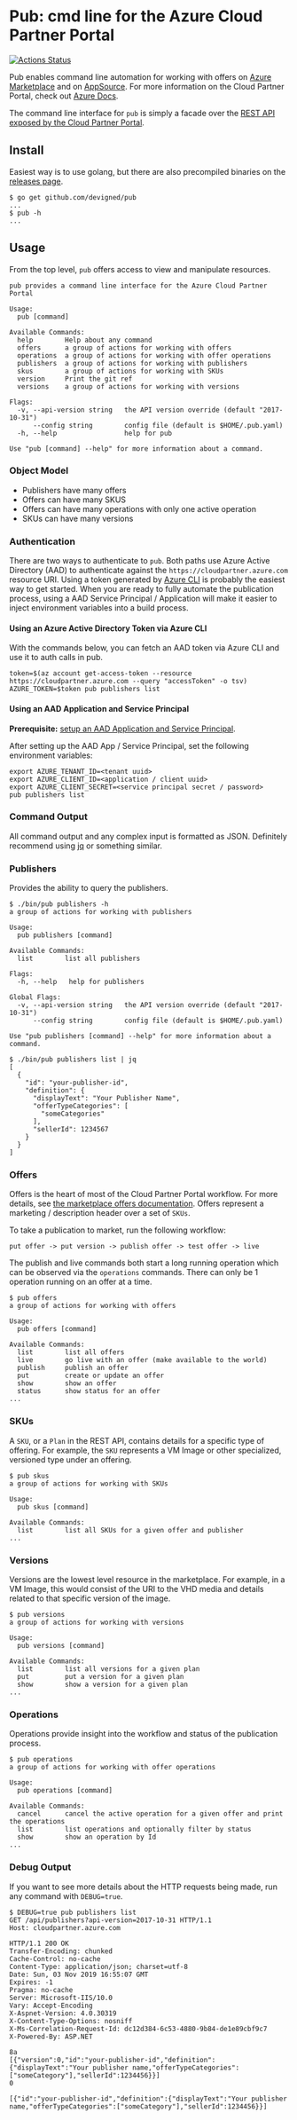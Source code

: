 # Pub: cmd line for the Azure Cloud Partner Portal

[![Actions Status](https://github.com/devigned/pub/workflows/ci/badge.svg)](https://github.com/devigned/pub/actions)

Pub enables command line automation for working with offers on 
[Azure Marketplace](https://azuremarketplace.microsoft.com/) and on 
[AppSource](https://appsource.microsoft.com/). For more information on the Cloud Partner
Portal, check out [Azure Docs](https://docs.microsoft.com/en-us/azure/marketplace/cloud-partner-portal-orig/cloud-partner-portal-getting-started-with-the-cloud-partner-portal).

The command line interface for `pub` is simply a facade over the [REST API exposed by the
Cloud Partner Portal](https://docs.microsoft.com/en-us/azure/marketplace/cloud-partner-portal-orig/cloud-partner-portal-api-overview).

## Install
Easiest way is to use golang, but there are also precompiled binaries on the [releases page](https://github.com/devigned/pub/releases/).
```
$ go get github.com/devigned/pub
...
$ pub -h
...
```

## Usage
From the top level, `pub` offers access to view and manipulate resources.
```
pub provides a command line interface for the Azure Cloud Partner Portal

Usage:
  pub [command]

Available Commands:
  help        Help about any command
  offers      a group of actions for working with offers
  operations  a group of actions for working with offer operations
  publishers  a group of actions for working with publishers
  skus        a group of actions for working with SKUs
  version     Print the git ref
  versions    a group of actions for working with versions

Flags:
  -v, --api-version string   the API version override (default "2017-10-31")
      --config string        config file (default is $HOME/.pub.yaml)
  -h, --help                 help for pub

Use "pub [command] --help" for more information about a command.
```

### Object Model
- Publishers have many offers
- Offers can have many SKUS
- Offers can have many operations with only one active operation
- SKUs can have many versions

### Authentication
There are two ways to authenticate to `pub`. Both paths use Azure Active Directory (AAD) to
authenticate against the `https://cloudpartner.azure.com` resource URI. Using a token 
generated by [Azure CLI](https://docs.microsoft.com/en-us/cli/azure/install-azure-cli?view=azure-cli-latest)
is probably the easiest way to get started. When you are ready to fully automate the
publication process, using a AAD Service Principal / Application will make it easier to 
inject environment variables into a build process.

#### Using an Azure Active Directory Token via Azure CLI
With the commands below, you can fetch an AAD token via Azure CLI and use it to auth calls
in pub.
```
token=$(az account get-access-token --resource https://cloudpartner.azure.com --query "accessToken" -o tsv) 
AZURE_TOKEN=$token pub publishers list
```

#### Using an AAD Application and Service Principal
**Prerequisite:** [setup an AAD Application and Service Principal](https://docs.microsoft.com/en-us/azure/marketplace/cloud-partner-portal-orig/cloud-partner-portal-api-prerequisites#create-a-service-principal-in-your-azure-active-directory-tenant).

After setting up the AAD App / Service Principal, set the following environment variables:
```
export AZURE_TENANT_ID=<tenant uuid>
export AZURE_CLIENT_ID=<application / client uuid>
export AZURE_CLIENT_SECRET=<service principal secret / password>
pub publishers list
```

### Command Output
All command output and any complex input is formatted as JSON. Definitely recommend using
[jq](https://stedolan.github.io/jq/) or something similar. 

### Publishers
Provides the ability to query the publishers.
```
$ ./bin/pub publishers -h
a group of actions for working with publishers

Usage:
  pub publishers [command]

Available Commands:
  list        list all publishers

Flags:
  -h, --help   help for publishers

Global Flags:
  -v, --api-version string   the API version override (default "2017-10-31")
      --config string        config file (default is $HOME/.pub.yaml)

Use "pub publishers [command] --help" for more information about a command.

$ ./bin/pub publishers list | jq
[
  {
    "id": "your-publisher-id",
    "definition": {
      "displayText": "Your Publisher Name",
      "offerTypeCategories": [
        "someCategories"
      ],
      "sellerId": 1234567
    }
  }
]
```
### Offers
Offers is the heart of most of the Cloud Partner Portal workflow. For more details, see [the
marketplace offers documentation](https://docs.microsoft.com/en-us/azure/marketplace/cloud-partner-portal/cpp-marketplace-offers).
Offers represent a marketing / description header over a set of `SKUs`.

To take a publication to market, run the following workflow:

`put offer -> put version -> publish offer -> test offer -> live`

The publish and live commands both start a long running operation which can be observed via
the `operations` commands. There can only be 1 operation running on an offer at a time.
```
$ pub offers
a group of actions for working with offers

Usage:
  pub offers [command]

Available Commands:
  list        list all offers
  live        go live with an offer (make available to the world)
  publish     publish an offer
  put         create or update an offer
  show        show an offer
  status      show status for an offer
...
```
### SKUs
A `SKU`, or a `Plan` in the REST API, contains details for a specific type of offering. For example,
the `SKU` represents a VM Image or other specialized, versioned type under an offering.

```
$ pub skus
a group of actions for working with SKUs

Usage:
  pub skus [command]

Available Commands:
  list        list all SKUs for a given offer and publisher
...
```

### Versions
Versions are the lowest level resource in the marketplace. For example, in a VM Image, this would
consist of the URI to the VHD media and details related to that specific version of the image.

```
$ pub versions
a group of actions for working with versions

Usage:
  pub versions [command]

Available Commands:
  list        list all versions for a given plan
  put         put a version for a given plan
  show        show a version for a given plan
...
```

### Operations
Operations provide insight into the workflow and status of the publication process.

```
$ pub operations
a group of actions for working with offer operations

Usage:
  pub operations [command]

Available Commands:
  cancel      cancel the active operation for a given offer and print the operations
  list        list operations and optionally filter by status
  show        show an operation by Id
...
```

### Debug Output
If you want to see more details about the HTTP requests being made, run any command with
`DEBUG=true`.
```
$ DEBUG=true pub publishers list
GET /api/publishers?api-version=2017-10-31 HTTP/1.1
Host: cloudpartner.azure.com

HTTP/1.1 200 OK
Transfer-Encoding: chunked
Cache-Control: no-cache
Content-Type: application/json; charset=utf-8
Date: Sun, 03 Nov 2019 16:55:07 GMT
Expires: -1
Pragma: no-cache
Server: Microsoft-IIS/10.0
Vary: Accept-Encoding
X-Aspnet-Version: 4.0.30319
X-Content-Type-Options: nosniff
X-Ms-Correlation-Request-Id: dc12d384-6c53-4880-9b84-de1e89cbf9c7
X-Powered-By: ASP.NET

8a
[{"version":0,"id":"your-publisher-id","definition":{"displayText":"Your publisher name,"offerTypeCategories":["someCategory"],"sellerId":1234456}}]
0

[{"id":"your-publisher-id","definition":{"displayText":"Your publisher name,"offerTypeCategories":["someCategory"],"sellerId":1234456}}]
```

